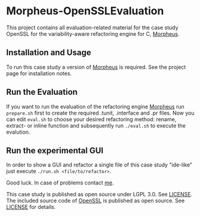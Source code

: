 Morpheus-OpenSSLEvaluation
===========================

This project contains all evaluation-related material for the case study OpenSSL for the variability-aware refactoring engine for C, [Morpheus](https://github.com/joliebig/Morpheus).


Installation and Usage
----------------------

To run this case study a version of [Morpheus](https://github.com/joliebig/Morpheus) is required. See the project page for installation notes.

Run the Evaluation
-----------------

If you want to run the evaluation of the refactoring engine [Morpheus](https://github.com/joliebig/Morpheus) run `prepare.sh` first to create the required .tunit, .interface and .pr files. Now you can edit `eval.sh` to choose your desired refactoring method: rename, extract- or inline function and subsequently run `./eval.sh` to execute the evalution.

Run the experimental GUI
-----------------

In order to show a GUI and refactor a single file of this case study "ide-like" just execute `./run.sh <file/to/refactor>`.


Good luck. In case of problems contact [me](mailto:janker@fim.uni-passau.de).

This case study is published as open source under LGPL 3.0. See [LICENSE](LICENSE.md).
The included source code of [OpenSSL](https://www.openssl.org/) is published as open source.  See [LICENSE](https://www.openssl.org/source/license.html) for details.
